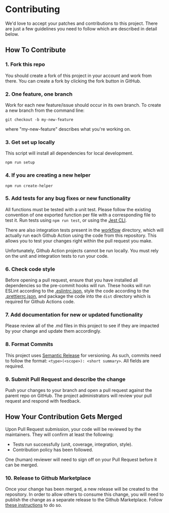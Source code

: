 # Contributing

We'd love to accept your patches and contributions to this project. There are just a few guidelines you need to follow which are described in detail below.

## How To Contribute

### 1. Fork this repo

You should create a fork of this project in your account and work from there. You can create a fork by clicking the fork button in GitHub.

### 2. One feature, one branch

Work for each new feature/issue should occur in its own branch. To create a new branch from the command line:

```shell
git checkout -b my-new-feature
```

where "my-new-feature" describes what you're working on.

### 3. Get set up locally

This script will install all dependencies for local development.

```shell
npm run setup
```

### 4. If you are creating a new helper

```shell
npm run create-helper
```

### 5. Add tests for any bug fixes or new functionality

All functions must be tested with a unit test. Please follow the existing convention of one exported function per file with a corresponding file to test it. Run tests using `npm run test`, or using the [Jest CLI](https://jestjs.io/docs/cli).

There are also integration tests present in the [workflow](./.github/workflows) directory, which will actually run each Github Action using the code from this repository. This allows you to test your changes right within the pull request you make.

Unfortunately, Github Action projects cannot be run locally. You must rely on the unit and integration tests to run your code.

### 6. Check code style

Before opening a pull request, ensure that you have installed all dependencies so the pre-commit hooks will run.
These hooks will run ESLint according to the [.eslintrc.json](./.eslintrc.json),
style the code according to the [.prettierrc.json](./.prettierrc.json), and package the code into the `dist` directory which is required for Github Actions code.

### 7. Add documentation for new or updated functionality

Please review all of the .md files in this project to see if they are impacted by your change and update them accordingly.

### 8. Format Commits

This project uses [Semantic Release](https://github.com/semantic-release/semantic-release) for versioning. As such, commits need to follow the format: `<type>(<scope>): <short summary>`. All fields are required.

### 9. Submit Pull Request and describe the change

Push your changes to your branch and open a pull request against the parent repo on GitHub. The project administrators will review your pull request and respond with feedback.

## How Your Contribution Gets Merged

Upon Pull Request submission, your code will be reviewed by the maintainers. They will confirm at least the following:

-   Tests run successfully (unit, coverage, integration, style).
-   Contribution policy has been followed.

One (human) reviewer will need to sign off on your Pull Request before it can be merged.

### 10. Release to Github Marketplace

Once your change has been merged, a new release will be created to the repository. In order to allow others to consume this change, you will need to publish the change as a separate release to the Github Marketplace. Follow [these instructions](https://docs.github.com/en/actions/creating-actions/publishing-actions-in-github-marketplace) to do so.
